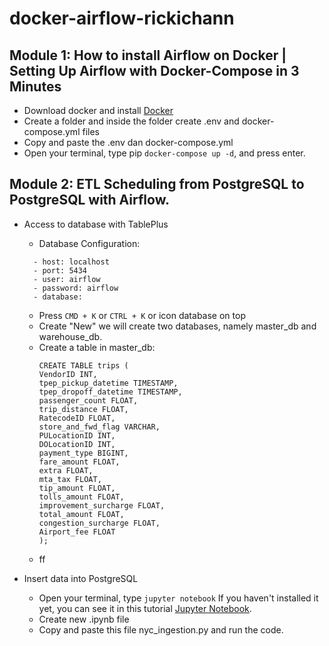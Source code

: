 # docker-airflow-rickichann

## Module 1: How to install Airflow on Docker | Setting Up Airflow with Docker-Compose in 3 Minutes
- Download docker and install [Docker](https://www.docker.com/products/docker-desktop/)
- Create a folder and inside the folder create .env and docker-compose.yml files
- Copy and paste the .env dan docker-compose.yml
- Open your terminal, type pip ```docker-compose up -d```, and press enter.

## Module 2: ETL Scheduling from PostgreSQL to PostgreSQL with Airflow.

- Access to database with TablePlus
  - Database Configuration:
  ```
    - host: localhost
    - port: 5434
    - user: airflow
    - password: airflow
    - database: 
  ```
  - Press ```CMD + K``` or ``` CTRL + K ``` or icon database on top
  - Create "New" we will create two databases, namely master_db and warehouse_db.
  - Create a table in master_db:
    ```
    CREATE TABLE trips (
    VendorID INT,
    tpep_pickup_datetime TIMESTAMP,
    tpep_dropoff_datetime TIMESTAMP,
    passenger_count FLOAT,
    trip_distance FLOAT,
    RatecodeID FLOAT,
    store_and_fwd_flag VARCHAR,
    PULocationID INT,
    DOLocationID INT,
    payment_type BIGINT,
    fare_amount FLOAT,
    extra FLOAT,
    mta_tax FLOAT,
    tip_amount FLOAT,
    tolls_amount FLOAT,
    improvement_surcharge FLOAT,
    total_amount FLOAT,
    congestion_surcharge FLOAT,
    Airport_fee FLOAT
    );
    ```
  - ff


- Insert data into PostgreSQL
  - Open your terminal, type ``jupyter notebook`` If you haven't installed it yet, you can see it in this tutorial [Jupyter Notebook](https://www.youtube.com/watch?v=ENApxFALR7M).
  - Create new .ipynb file
  - Copy and paste this file nyc_ingestion.py and run the code.
    
